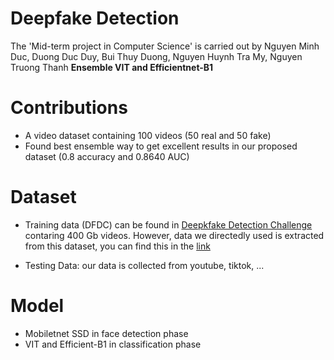 # Deepfake Detection
The 'Mid-term project in Computer Science' is carried out by Nguyen Minh Duc, Duong Duc Duy, Bui Thuy Duong, Nguyen Huynh Tra My, Nguyen Truong Thanh **Ensemble VIT and Efficientnet-B1**

# Contributions
- A video dataset containing 100 videos (50 real and 50 fake)
- Found best ensemble way to get excellent results in our proposed dataset (0.8 accuracy and 0.8640 AUC)

# Dataset
- Training data (DFDC) can be found in [Deepkfake Detection Challenge](https://www.kaggle.com/competitions/deepfake-detection-challenge) contaring 400 Gb videos. However, data we directedly used is extracted from this dataset, you can find this in the [link](https://www.kaggle.com/competitions/deepfake-detection-challenge/discussion/134420)

- Testing Data: our data is collected from youtube, tiktok, ...

# Model
- Mobiletnet SSD in face detection phase
- VIT and Efficient-B1 in classification phase

